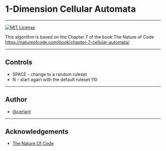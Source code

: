 # 1-Dimension Cellular Automata
---
[![MIT License](https://img.shields.io/badge/License-MIT-green.svg)](https://choosealicense.com/licenses/mit/)

This algorithm is based on the Chapter 7 of the book
The Nature of Code
https://natureofcode.com/book/chapter-7-cellular-automata/

---
## Controls

- SPACE - change to a random ruleset
- N - start again with the default ruleset 110

---
## Author

- [@cerlant](https://www.github.com/cerlant)

---
## Acknowledgements

 - [The Nature Of Code](https://natureofcode.com/book/chapter-7-cellular-automata/)